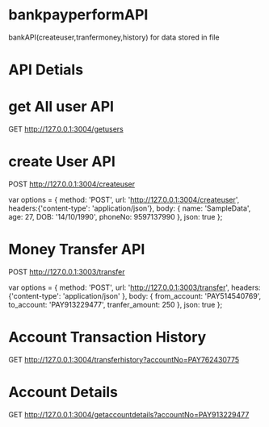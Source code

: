 # bankpayperformAPI
bankAPI(createuser,tranfermoney,history) for data stored in file

# API Detials
# get All user API
 GET http://127.0.0.1:3004/getusers

 # create User API
 POST http://127.0.0.1:3004/createuser

 var options = { 
        method: 'POST',
        url: 'http://127.0.0.1:3004/createuser',
        headers:{'content-type': 'application/json'},
        body: { name: 'SampleData', age: 27, DOB: '14/10/1990', phoneNo: 9597137990 },
        json: true 
    };


# Money Transfer API

POST http://127.0.0.1:3003/transfer

var options = { 
    method: 'POST',
    url: 'http://127.0.0.1:3003/transfer',
    headers: {'content-type': 'application/json' },
  body: 
   { from_account: 'PAY514540769',
     to_account: 'PAY913229477',
     tranfer_amount: 250 },
    json: true };

# Account Transaction History

GET http://127.0.0.1:3004/transferhistory?accountNo=PAY762430775

# Account Details

GET http://127.0.0.1:3004/getaccountdetails?accountNo=PAY913229477